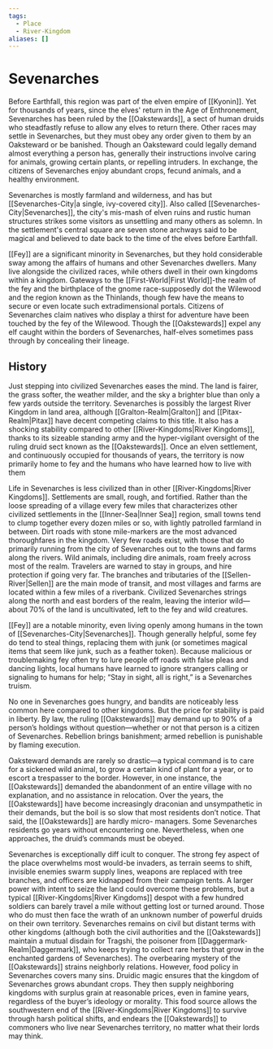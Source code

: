 ```yaml
---
tags:
  - Place
  - River-Kingdom
aliases: []
---
```

# Sevenarches
Before Earthfall, this region was part of the elven empire of [[Kyonin]]. Yet for thousands of years, since the elves' return in the Age of Enthronement, Sevenarches has been ruled by the [[Oakstewards]], a sect of human druids who steadfastly refuse to allow any elves to return there. Other races may settle in Sevenarches, but they must obey any order given to them by an Oaksteward or be banished. Though an Oaksteward could legally demand almost everything a person has, generally their instructions involve caring for animals, growing certain plants, or repelling intruders. In exchange, the citizens of Sevenarches enjoy abundant crops, fecund animals, and a healthy environment.

Sevenarches is mostly farmland and wilderness, and has but [[Sevenarches-City|a single, ivy-covered city]]. Also called [[Sevenarches-City|Sevenarches]], the city's mis-mash of elven ruins and rustic human structures strikes some visitors as unsettling and many others as solemn. In the settlement's central square are seven stone archways said to be magical and believed to date back to the time of the elves before Earthfall.

[[Fey]] are a significant minority in Sevenarches, but they hold considerable sway among the affairs of humans and other Sevenarches dwellers. Many live alongside the civilized races, while others dwell in their own kingdoms within a kingdom. Gateways to the [[First-World|First World]]-the realm of the fey and the birthplace of the gnome race-supposedly dot the Wilewood and the region known as the Thinlands, though few have the means to secure or even locate such extradimensional portals. Citizens of Sevenarches claim natives who display a thirst for adventure have been touched by the fey of the Wilewood. Though the [[Oakstewards]] expel any elf caught within the borders of Sevenarches, half-elves sometimes pass through by concealing their lineage.
## History
Just stepping into civilized Sevenarches eases the mind. The land is fairer, the grass softer, the weather milder, and the sky a brighter blue than only a few yards outside the territory. Sevenarches is possibly the largest River Kingdom in land area, although [[Gralton-Realm|Gralton]] and [[Pitax-Realm|Pitax]] have decent competing claims to this title. It also has a shocking stability compared to other [[River-Kingdoms|River Kingdoms]], thanks to its sizeable standing army and the hyper-vigilant oversight of the ruling druid sect known as the [[Oakstewards]]. Once an elven settlement, and continuously occupied for thousands of years, the territory is now primarily home to fey and the humans who have learned how to live with them

Life in Sevenarches is less civilized than in other [[River-Kingdoms|River Kingdoms]]. Settlements are small, rough, and fortified. Rather than the loose spreading of a village every few miles that characterizes other civilized settlements in the [[Inner-Sea|Inner Sea]] region, small towns tend to clump together every dozen miles or so, with lightly patrolled farmland in between. Dirt roads with stone mile-markers are the most advanced thoroughfares in the kingdom. Very few roads exist, with those that do primarily running from the city of Sevenarches out to the towns and farms along the rivers. Wild animals, including dire animals, roam freely across most of the realm. Travelers are warned to stay in groups, and hire protection if going very far. The branches and tributaries of the [[Sellen-River|Sellen]] are the main mode of transit, and most villages and farms are located within a few miles of a riverbank. Civilized Sevenarches strings along the north and east borders of the realm, leaving the interior wild—about 70% of the land is uncultivated, left to the fey and wild creatures.

[[Fey]] are a notable minority, even living openly among humans in the town of [[Sevenarches-City|Sevenarches]]. Though generally helpful, some fey do tend to steal things, replacing them with junk (or sometimes magical items that seem like junk, such as a feather token). Because malicious or troublemaking fey often try to lure people off roads with false pleas and dancing lights, local humans have learned to ignore strangers calling or signaling to humans for help; “Stay in sight, all is right,” is a Sevenarches truism.

No one in Sevenarches goes hungry, and bandits are noticeably less common here compared to other kingdoms. But the price for stability is paid in liberty. By law, the ruling [[Oakstewards]] may demand up to 90% of a person’s holdings without question—whether or not that person is a citizen of Sevenarches. Rebellion brings banishment; armed rebellion is punishable by flaming execution.

Oaksteward demands are rarely so drastic—a typical command is to care for a sickened wild animal, to grow a certain kind of plant for a year, or to escort a trespasser to the border. However, in one instance, the [[Oakstewards]] demanded the abandonment of an entire village with no explanation, and no assistance in relocation. Over the years, the [[Oakstewards]] have become increasingly draconian and unsympathetic in their demands, but the boil is so slow that most residents don’t notice. That said, the [[Oakstewards]] are hardly micro- managers. Some Sevenarches residents go years without encountering one. Nevertheless, when one approaches, the druid’s commands must be obeyed.

Sevenarches is exceptionally diff icult to conquer. The strong fey aspect of the place overwhelms most would-be invaders, as terrain seems to shift, invisible enemies swarm supply lines, weapons are replaced with tree branches, and officers are kidnapped from their campaign tents. A larger power with intent to seize the land could overcome these problems, but a typical [[River-Kingdoms|River Kingdoms]] despot with a few hundred soldiers can barely travel a mile without getting lost or turned around. Those who do must then face the wrath of an unknown number of powerful druids on their own territory. Sevenarches remains on civil but distant terms with other kingdoms (although both the civil authorities and the [[Oakstewards]] maintain a mutual disdain for Tragshi, the poisoner from [[Daggermark-Realm|Daggermark]], who keeps trying to collect rare herbs that grow in the enchanted gardens of Sevenarches). The overbearing mystery of the [[Oakstewards]] strains neighborly relations. However, food policy in Sevenarches covers many sins. Druidic magic ensures that the kingdom of Sevenarches grows abundant crops. They then supply neighboring kingdoms with surplus grain at reasonable prices, even in famine years, regardless of the buyer’s ideology or morality. This food source allows the southwestern end of the [[River-Kingdoms|River Kingdoms]] to survive through harsh political shifts, and endears the [[Oakstewards]] to commoners who live near Sevenarches territory, no matter what their lords may think.
